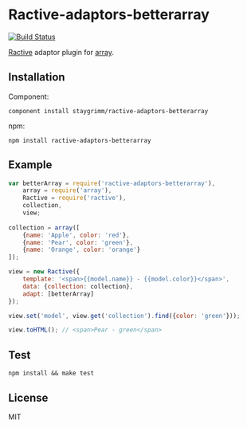 # Ractive-adaptors-betterarray
[![Build Status](https://travis-ci.org/staygrimm/ractive-adaptors-betterarray.svg?branch=master)](https://travis-ci.org/staygrimm/ractive-adaptors-betterarray)

[Ractive](http://ractivejs.org/) adaptor plugin for [array](https://github.com/MatthewMueller/array).

## Installation

Component:

    component install staygrimm/ractive-adaptors-betterarray

npm:

    npm install ractive-adaptors-betterarray

## Example

```js
var betterArray = require('ractive-adaptors-betterarray'),
    array = require('array'),
    Ractive = require('ractive'),
    collection,
    view;
    
collection = array([
    {name: 'Apple', color: 'red'},
    {name: 'Pear', color: 'green'},
    {name: 'Orange', color: 'orange'} 
]);

view = new Ractive({
    template: '<span>{{model.name}} - {{model.color}}</span>',
    data: {collection: collection},
    adapt: [betterArray]
});

view.set('model', view.get('collection').find({color: 'green'}));

view.toHTML(); // <span>Pear - green</span>
```


## Test

    npm install && make test

## License

MIT
